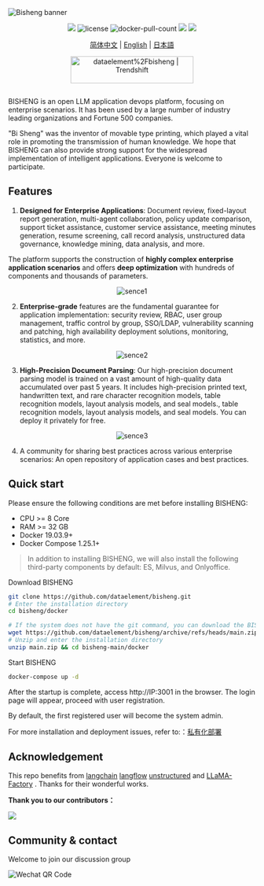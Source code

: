 <img src="https://dataelem.com/bs/face.png" alt="Bisheng banner">

<p align="center">
    <a href="https://dataelem.feishu.cn/wiki/ZxW6wZyAJicX4WkG0NqcWsbynde"><img src="https://img.shields.io/badge/docs-Wiki-brightgreen"></a>
    <img src="https://img.shields.io/github/license/dataelement/bisheng" alt="license"/>
    <img src="https://img.shields.io/docker/pulls/dataelement/bisheng-frontend" alt="docker-pull-count" />
    <a href=""><img src="https://img.shields.io/github/last-commit/dataelement/bisheng"></a>
    <a href="https://star-history.com/#dataelement/bisheng&Timeline"><img src="https://img.shields.io/github/stars/dataelement/bisheng?color=yellow"></a> 
</p>
<p align="center">
  <a href="./README_CN.md">简体中文</a> |
  <a href="./README.md">English</a> |
  <a href="./README_JPN.md">日本語</a>
</p>

<p align="center">
  <a href="https://trendshift.io/repositories/717" target="_blank"><img src="https://trendshift.io/api/badge/repositories/717" alt="dataelement%2Fbisheng | Trendshift" style="width: 250px; height: 55px;" width="250" height="55"/></a>
</p>
<div class="column" align="middle">
  <!-- <a href="https://bisheng.slack.com/join/shared_invite/"> -->
    <!-- <img src="https://img.shields.io/badge/Join-Slack-orange" alt="join-slack"/> -->
  </a>
  <!-- <img src="https://img.shields.io/github/license/bisheng-io/bisheng" alt="license"/> -->
  <!-- <img src="https://img.shields.io/docker/pulls/bisheng-io/bisheng" alt="docker-pull-count" /> -->
</div>


BISHENG is an open LLM application devops platform, focusing on enterprise scenarios. It has been used by a large number of industry leading organizations and Fortune 500 companies.

"Bi Sheng" was the inventor of movable type printing, which played a vital role in promoting the transmission of human knowledge. We hope that BISHENG can also provide strong support for the widespread implementation of intelligent applications. Everyone is welcome to participate.


## Features 

1. <b>Designed for Enterprise Applications</b>: Document review, fixed-layout report generation, multi-agent collaboration, policy update comparison, support ticket assistance, customer service assistance, meeting minutes generation, resume screening, call record analysis, unstructured data governance, knowledge mining, data analysis, and more. 

The platform supports the construction of <b>highly complex enterprise application scenarios</b> and offers <b>deep optimization</b> with hundreds of components and thousands of parameters.
<p align="center"><img src="https://dataelem.com/bs/chat.png" alt="sence1"></p>

2. <b>Enterprise-grade</b> features are the fundamental guarantee for application implementation: security review, RBAC, user group management, traffic control by group, SSO/LDAP, vulnerability scanning and patching, high availability deployment solutions, monitoring, statistics, and more.
<p align="center"><img src="https://dataelem.com/bs/pro.png" alt="sence2"></p>

3. <b>High-Precision Document Parsing</b>: Our high-precision document parsing model is trained on a vast amount of high-quality data accumulated over past 5 years. It includes high-precision printed text, handwritten text, and rare character recognition models, table recognition models, layout analysis models, and seal models., table recognition models, layout analysis models, and seal models. You can deploy it privately for free.
<p align="center"><img src="https://dataelem.com/bs/ocr.png" alt="sence3"></p>

4. A community for sharing best practices across various enterprise scenarios: An open repository of application cases and best practices.


## Quick start 

Please ensure the following conditions are met before installing BISHENG:
- CPU >= 8 Core
- RAM >= 32 GB
- Docker 19.03.9+
- Docker Compose 1.25.1+
> In addition to installing BISHENG, we will also install the following third-party components by default: ES, Milvus, and Onlyoffice.

Download BISHENG
```bash
git clone https://github.com/dataelement/bisheng.git
# Enter the installation directory
cd bisheng/docker

# If the system does not have the git command, you can download the BISHENG code as a zip file.
wget https://github.com/dataelement/bisheng/archive/refs/heads/main.zip
# Unzip and enter the installation directory
unzip main.zip && cd bisheng-main/docker
```
Start BISHENG
```bash
docker-compose up -d
```
After the startup is complete, access http://IP:3001 in the browser. The login page will appear, proceed with user registration. 

By default, the first registered user will become the system admin. 

For more installation and deployment issues, refer to:：[私有化部署](https://dataelem.feishu.cn/wiki/BSCcwKd4Yiot3IkOEC8cxGW7nPc)

## Acknowledgement 
This repo benefits from [langchain](https://github.com/langchain-ai/langchain) [langflow](https://github.com/logspace-ai/langflow) [unstructured](https://github.com/Unstructured-IO/unstructured) and [LLaMA-Factory](https://github.com/hiyouga/LLaMA-Factory) . Thanks for their wonderful works.

<b>Thank you to our contributors：</b>

<a href="https://github.com/dataelement/bisheng/graphs/contributors">
  <img src="https://contrib.rocks/image?repo=dataelement/bisheng" />
</a>



## Community & contact 
Welcome to join our discussion group

<img src="https://www.dataelem.com/nstatic/qrcode.png" alt="Wechat QR Code">


<!--
## Star History

[![Star History Chart](https://api.star-history.com/svg?repos=dataelement/bisheng&type=Date)](https://star-history.com/#dataelement/bisheng&Date)
-->